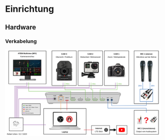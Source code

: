 ---
---

# Einrichtung

## Hardware

### Verkabelung

[![Hardware setup](./assets/hardware-setup.svg)](./assets/hardware-setup.svg)
